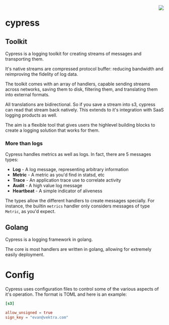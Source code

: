 <img align="right" src="https://s3-us-west-1.amazonaws.com/assets.vektra.io/images/cypress.png">

cypress
=======

## Toolkit

Cypress is a logging toolkit for creating streams of messages and transporting them.

It's native streams are compressed protocol buffer: reducing bandwidth and reimproving the fidelity of log data.

The toolkit comes with an array of handlers, capable sending streams across networks, saving them to disk, filtering them, and translating them into external formats.

All translations are bidirectional. So if you save a stream into s3, cypress can read that stream back natively. This extends to it's integration with SaaS logging products as well.

The aim is a flexible tool that gives users the highlevel building blocks to create a logging solution that works for them.

### More than logs

Cypress handles metrics as well as logs. In fact, there are 5 messages types:

* **Log** - A log message, representing arbitrary information
* **Metric** - A metric as you'd find in statsd, etc
* **Trace** - An application trace use to correlate activity
* **Audit** - A high value log message
* **Heartbeat** - A simple indicator of aliveness

The types allow the different handlers to create messages specially. For instance,
the builtin `metrics` handler only considers messages of type `Metric`, as you'd
expect.

## Golang

Cypress is a logging framework in golang.

The core is most handlers are written in golang, allowing for extremely easily
deployment.

# Config

Cypress uses configuration files to control some of the various
aspects of it's operation. The format is TOML and here is an
example:

```toml
[s3]

allow_unsigned = true
sign_key = "evan@vektra.com"
```
